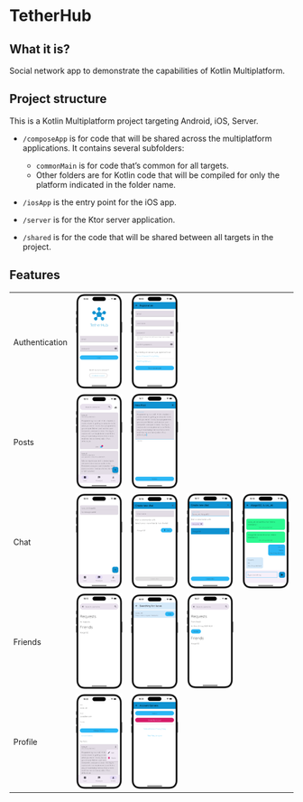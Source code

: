 # TetherHub

## What it is?

Social network app to demonstrate the capabilities of Kotlin Multiplatform.

## Project structure

This is a Kotlin Multiplatform project targeting Android, iOS, Server.

- `/composeApp` is for code that will be shared across the multiplatform applications.
  It contains several subfolders:

  - `commonMain` is for code that’s common for all targets.
  - Other folders are for Kotlin code that will be compiled for only the platform indicated in the
    folder name.

- `/iosApp` is the entry point for the iOS app.

- `/server` is for the Ktor server application.

- `/shared` is for the code that will be shared between all targets in the project.

## Features

|                |                                    |                                           |                                           |                                |
| -------------- | ---------------------------------- | ----------------------------------------- | ----------------------------------------- | ------------------------------ |
| Authentication | ![image](screenshots/login.png)    | ![image](screenshots/registration.png)    |                                           |                                |
| Posts          | ![image](screenshots/feed.png)     | ![image](screenshots/new_post.png)        |                                           |                                |
| Chat           | ![image](screenshots/messages.png) | ![image](screenshots/new_chat.png)        | ![image](screenshots/new_chat_filled.png) | ![image](screenshots/chat.png) |
| Friends        | ![image](screenshots/friends.png)  | ![image](screenshots/friends_search.png)  | ![image](screenshots/friend_request.png)  |                                |
| Profile        | ![image](screenshots/profile.png)  | ![image](screenshots/account_options.png) |                                           |                                |
